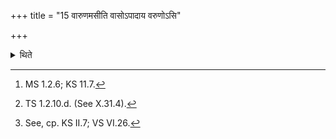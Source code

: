 +++
title = "15 वारुणमसीति वासोऽपादाय वरुणोऽसि"

+++

<details><summary>थिते</summary>

15. with vāruṇamasi,[^3] having taken away the piece of cloth (from the Soma in the cart), with varuṇosi dhr̥tavrataḥ[^4] having taken up the king (Soma) with acchidrapatraḥ prajā upāvaroha...[^5] having taken out (the Soma from the cart), with urvantarikṣamasi he goes towards (the Prāgvaṁśa).  



[^3]: MS 1.2.6; KS 11.7.  

[^4]: TS 1.2.10.d. (See X.31.4).  

[^5]: See, cp. KS II.7; VS VI.26.  
</details>
